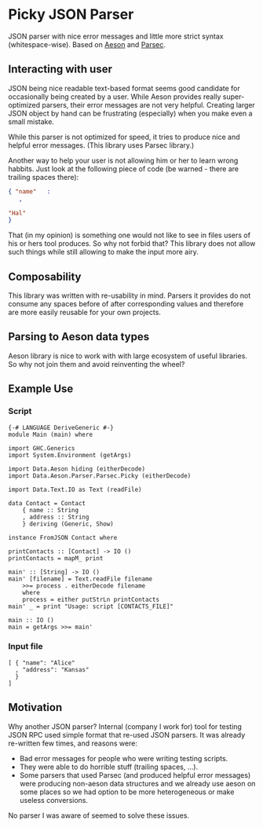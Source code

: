 Picky JSON Parser
=================

JSON parser with nice error messages and little
more strict syntax (whitespace-wise). Based on
[Aeson](http://hackage.haskell.org/package/aeson) and
[Parsec](http://hackage.haskell.org/package/parsec).

Interacting with user
---------------------

JSON being nice readable text-based format seems good candidate
for occasionally being created by a user. While Aeson provides really
super-optimized parsers, their error messages are not very helpful.
Creating larger JSON object by hand can be frustrating (especially)
when you make even a small mistake.

While this parser is not optimized for speed, it tries to produce
nice and helpful error messages. (This library uses Parsec library.)

Another way to help your user is not allowing him or her to
learn wrong habbits. Just look at the following piece of code (be
warned - there are trailing spaces there):

~~~ .json
{ "name"   :   
   ,   

"Hal"
}
~~~

That (in my opinion) is something one would not like to see in files
users of his or hers tool produces. So why not forbid that? This
library does not allow such things while still allowing to make
the input more airy.

Composability
-------------

This library was written with re-usability in mind. Parsers it
provides do not consume any spaces before of after corresponding
values and therefore are more easily reusable for your own projects.

Parsing to Aeson data types
---------------------------

Aeson library is nice to work with with large ecosystem of useful
libraries. So why not join them and avoid reinventing the wheel?

Example Use
-----------

### Script

~~~ { .haskell }
{-# LANGUAGE DeriveGeneric #-}
module Main (main) where

import GHC.Generics
import System.Environment (getArgs)

import Data.Aeson hiding (eitherDecode)
import Data.Aeson.Parser.Parsec.Picky (eitherDecode)

import Data.Text.IO as Text (readFile)

data Contact = Contact
    { name :: String
    , address :: String
    } deriving (Generic, Show)

instance FromJSON Contact where

printContacts :: [Contact] -> IO ()
printContacts = mapM_ print

main' :: [String] -> IO ()
main' [filename] = Text.readFile filename
    >>= process . eitherDecode filename
    where
    process = either putStrLn printContacts
main' _ = print "Usage: script [CONTACTS_FILE]"

main :: IO ()
main = getArgs >>= main'
~~~

### Input file

~~~ { .json }
[ { "name": "Alice"
  , "address": "Kansas"
  }
]
~~~

Motivation
----------

Why another JSON parser? Internal (company I work for) tool for
testing JSON RPC used simple format that re-used JSON parsers.
It was already re-written few times, and reasons were:

* Bad error messages for people who were writing testing scripts.
* They were able to do horrible stuff (trailing spaces, ...).
* Some parsers that used Parsec (and produced helpful error messages)
  were producing non-aeson data structures and we already use
  aeson on some places so we had option to be more heterogeneous
  or make useless conversions.

No parser I was aware of seemed to solve these issues.
